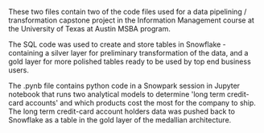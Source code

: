 These two files contain two of the code files used for a data pipelining / transformation capstone project in the Information Management course at the University of Texas at Austin MSBA program.

The SQL code was used to create and store tables in Snowflake - containing a silver layer for preliminary transformation of the data, and a gold layer for more polished tables ready to be used by top end business users.

The .pynb file contains python code in a Snowpark session in Jupyter notebook that runs two analytical models to determine 'long term credit-card accounts' and which products cost the most for the company to ship. The long term credit-card account holders data was pushed back to Snowflake as a table in the gold layer of the medallian architecture.
